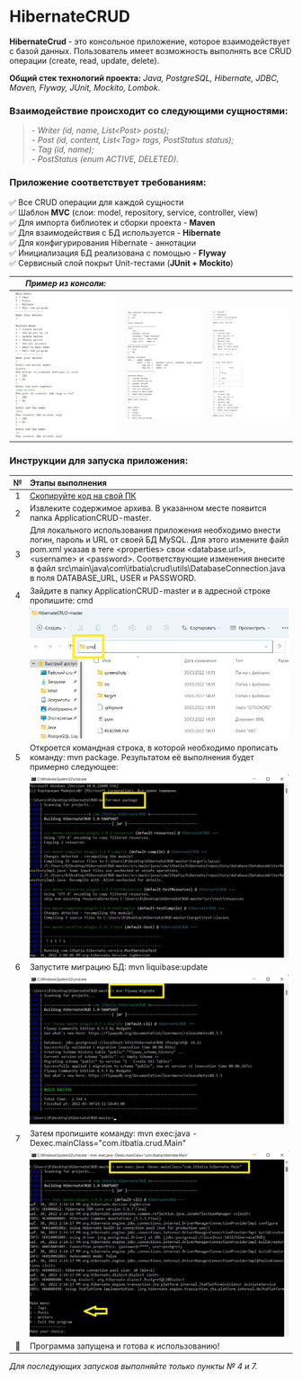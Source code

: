 # HibernateCRUD

**HibernateCrud** - это консольное приложение, которое взаимодействует с базой данных. Пользователь имеет возможность выполнять все CRUD операции (create, read, update, delete).   

**Общий стек технологий проекта:** _Java, PostgreSQL, Hibernate, JDBC, Maven, Flyway, JUnit, Mockito, Lombok_.

### Взаимодействие происходит со следующими сущностями:  
>*- Writer (id, name, List<Post<Post>> posts);*  
*- Post (id, content, List<<Tag>Tag> tags, PostStatus status);*   
*- Tag (id, name);*  
*- PostStatus (enum ACTIVE, DELETED).*

### Приложение соответствует требованиям: 
:white_check_mark: Все CRUD операции для каждой сущности   
:white_check_mark: Шаблон __MVC__ (слои: model, repository, service, controller, view)    
:white_check_mark: Для импорта библиотек и сборки проекта - __Maven__   
:white_check_mark: Для взаимодействия с БД используется - __Hibernate__   
:white_check_mark: Для конфигурирования Hibernate - аннотации   
:white_check_mark: Инициализация БД реализована с помощью - __Flyway__   
:white_check_mark: Сервисный слой покрыт Unit-тестами (__JUnit + Mockito__)

|***Пример из консоли:***|||
|:----:|:----:|:----:| 
|![](screenshots/screen_consol-1.jpg)|![](screenshots/screen_consol-2.jpg)|![](screenshots/screen_consol-3.jpg)|

### Инструкции для запуска приложения:

| № | Этапы выполнения |
|:----:|:----|
| 1 | [Скопируйте код на свой ПК](https://github.com/itbatia/HibernateCRUD/archive/refs/heads/master.zip)|
| 2 | Извлеките содержимое архива. В указанном месте появится папка ApplicationCRUD-master. |
| 3 | Для локального использования приложения необходимо внести логин, пароль и URL от своей БД MySQL.     Для этого измените файл pom.xml указав в теге <<properties>properties> свои <database.url>, <username<username>> и <password<password>>.     Соответствующие изменения внесите в файл src\main\java\com\itbatia\crud\utils\DatabaseConnection.java в поля DATABASE_URL, USER и PASSWORD.|
| 4 | Зайдите в папку ApplicationCRUD-master и в адресной строке пропишите: cmd |
|   | ![](screenshots/screen1.jpg)|
| 5 | Откроется командная строка, в которой необходимо прописать команду: mvn package. Результатом её выполнения будет примерно следующее:|
|   | ![](screenshots/screen2.jpg)|
| 6 | Запустите миграцию БД: mvn liquibase:update |
|   | ![](screenshots/screen3.jpg)||
| 7 | Затем пропишите команду: mvn exec:java -Dexec.mainClass="com.itbatia.crud.Main" |
|   | ![](screenshots/screen4.jpg)|
| :triangular_flag_on_post: | Программа запущена и готова к использованию! |

*Для последующих запусков выполняйте только пункты № 4 и 7.*